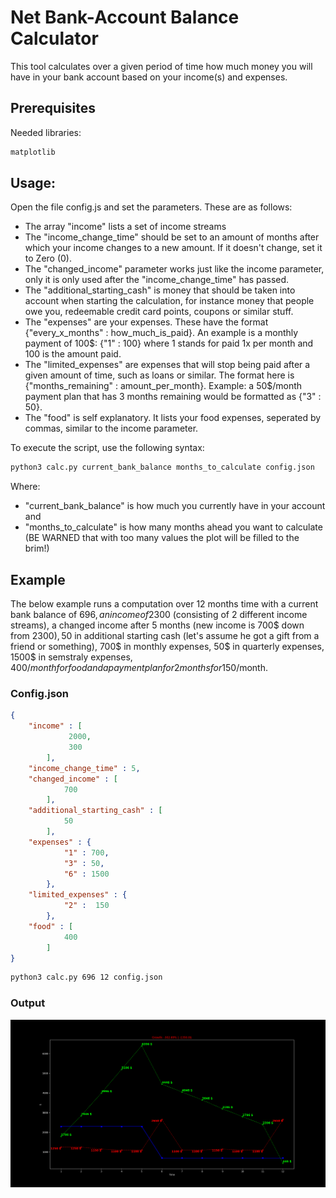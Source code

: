 # Net Bank-Account Balance Calculator

This tool calculates over a given period of time how much money you will have in your bank account based on your income(s) and expenses.

## Prerequisites

Needed libraries:

```python
matplotlib
```

## Usage:

Open the file config.js and set the parameters. These are as follows:

- The array "income" lists a set of income streams
- The "income_change_time" should be set to an amount of months after which your income changes to a new amount. If it doesn't change, set it to Zero (0).
- The "changed_income" parameter works just like the income parameter, only it is only used after the "income_change_time" has passed.
- The "additional_starting_cash" is money that should be taken into account when starting the calculation, for instance money that people owe you, redeemable credit card points, coupons or similar stuff.
- The "expenses" are your expenses. These have the format {"every_x_months" : how_much_is_paid}. An example is a monthly payment of 100$: {"1" : 100} where 1 stands for paid 1x per month and 100 is the amount paid.
- The "limited_expenses" are expenses that will stop being paid after a given amount of time, such as loans or similar. The format here is {"months_remaining" : amount_per_month}. Example: a 50$/month payment plan that has 3 months remaining would be formatted as {"3" : 50}.
- The "food" is self explanatory. It lists your food expenses, seperated by commas, similar to the income parameter.

To execute the script, use the following syntax:

```bash
python3 calc.py current_bank_balance months_to_calculate config.json 
```

Where:
- "current_bank_balance" is how much you currently have in your account and
- "months_to_calculate" is how many months ahead you want to calculate (BE WARNED that with too many values the plot will be filled to the brim!)

## Example

The below example runs a computation over 12 months time with a current bank balance of 696$, an income of 2300$ (consisting of 2 different income streams), a changed income after 5 months (new income is 700$ down from 2300$), 50$ in additional starting cash (let's assume he got a gift from a friend or something), 700$ in monthly expenses, 50$ in quarterly expenses, 1500$ in semstraly expenses, 400$/month for food and a payment plan for 2 months for 150$/month.

### Config.json

```json
{
	"income" : [
			 2000,
			 300 
		],
	"income_change_time" : 5,
	"changed_income" : [
			700
		],
	"additional_starting_cash" : [
			50
		],
	"expenses" : {
			"1" : 700,
			"3" : 50,
			"6" : 1500
		},
	"limited_expenses" : {
			"2" :  150
		},
	"food" : [
			400
		]
}
```

```bash
python3 calc.py 696 12 config.json 
```

### Output

![alt text](demo.png "Example")
